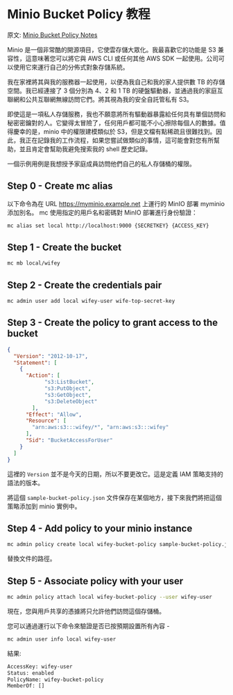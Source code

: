 # Minio Bucket Policy 教程

原文: [Minio Bucket Policy Notes](https://blog.nikhilbhardwaj.in/2020/02/25/minio-bucket-policy/)

Minio 是一個非常酷的開源項目，它使雲存儲大眾化。我最喜歡它的功能是 S3 兼容性，這意味著您可以將它與 AWS CLI 或任何其他 AWS SDK 一起使用。公司可以使用它來運行自己的分佈式對象存儲系統。

我在家裡將其與我的服務器一起使用，以便為我自己和我的家人提供數 TB 的存儲空間。我已經連接了 3 個分別為 4、2 和 1 TB 的硬盤驅動器，並通過我的家庭互聯網和公共互聯網無線訪問它們。將其視為我的安全自託管私有 S3。

即使這是一項私人存儲服務，我也不願意將所有驅動器暴露給任何具有單個訪問和秘密密鑰對的人。它變得太冒險了，任何用戶都可能不小心擦除每個人的數據。值得慶幸的是，minio 中的權限建模類似於 S3，但是文檔有點稀疏且很難找到。因此，我正在記錄我的工作流程，如果您嘗試做類似的事情，這可能會對您有所幫助，並且肯定會幫助我避免搜索我的 shell 歷史記錄。

一個示例用例是我想授予家庭成員訪問他們自己的私人存儲桶的權限。

## Step 0 - Create mc alias

以下命令為在 URL https://myminio.example.net 上運行的 MinIO 部署 myminio 添加別名。 mc 使用指定的用戶名和密碼對 MinIO 部署進行身份驗證：

```bash
mc alias set local http://localhost:9000 {SECRETKEY} {ACCESS_KEY}
```

## Step 1 - Create the bucket

```bash
mc mb local/wifey
```

## Step 2 - Create the credentials pair

```bash
mc admin user add local wifey-user wife-top-secret-key
```

## Step 3 - Create the policy to grant access to the bucket

```json title="sample-bucket-policy.json"
{
  "Version": "2012-10-17",
  "Statement": [
    {
      "Action": [
            "s3:ListBucket",
            "s3:PutObject",
            "s3:GetObject",
            "s3:DeleteObject"
        ],
      "Effect": "Allow",
      "Resource": [
        "arn:aws:s3:::wifey/*", "arn:aws:s3:::wifey"
      ],
      "Sid": "BucketAccessForUser"
    }
  ]
}
```

這裡的 `Version` 並不是今天的日期，所以不要更改它。這是定義 IAM 策略支持的語法的版本。

將這個 `sample-bucket-policy.json` 文件保存在某個地方，接下來我們將把這個策略添加到 minio 實例中。

## Step 4 - Add policy to your minio instance

```bash
mc admin policy create local wifey-bucket-policy sample-bucket-policy.json
```

替換文件的路徑。

## Step 5 - Associate policy with your user

```bash
mc admin policy attach local wifey-bucket-policy --user wifey-user
```

現在，您與用戶共享的憑據將只允許他們訪問這個存儲桶。

您可以通過運行以下命令來驗證是否已按預期設置所有內容 -

```bash
mc admin user info local wifey-user
```

結果:

```bash
AccessKey: wifey-user
Status: enabled
PolicyName: wifey-bucket-policy
MemberOf: []
```
